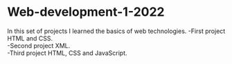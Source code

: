 # Web-development-1-2022
In this set of projects I learned the basics of web technologies.
-First project HTML and CSS.  
-Second project XML.  
-Third project HTML, CSS and JavaScript.
